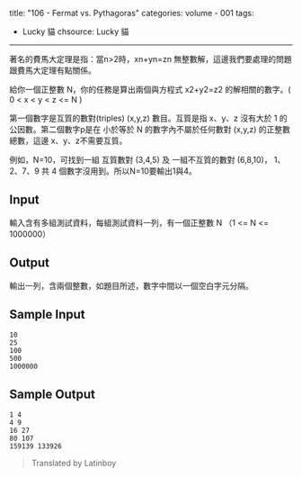 title: "106 - Fermat vs. Pythagoras"
categories: volume - 001
tags:
- Lucky 貓
chsource: Lucky 貓
---

著名的費馬大定理是指：當n>2時，xn+yn=zn 無整數解，這邊我們要處理的問題跟費馬大定理有點關係。

給你一個正整數 N，你的任務是算出兩個與方程式 x2+y2=z2 的解相關的數字。( 0 < x < y < z <= N )

第一個數字是互質的數對(triples) (x,y,z) 數目。互質是指 x、y、z 沒有大於 1 的公因數。第二個數字p是在 小於等於 N 的數字內不屬於任何數對 (x,y,z) 的正整數總數，這邊 x、y、z不需要互質。

例如，N=10，可找到一組 互質數對 (3,4,5)  及 一組不互質的數對 (6,8,10)， 1、2、7、9 共 4 個數字沒用到。所以N=10要輸出1與4。

<!-- more -->

## Input ##

輸入含有多組測試資料，每組測試資料一列，有一個正整數 N （1 <= N <= 1000000）

## Output ##

輸出一列，含兩個整數，如題目所述，數字中間以一個空白字元分隔。

## Sample Input ##

	10
	25
	100
	500
	1000000

## Sample Output ##

	1 4
	4 9
	16 27
	80 107
	159139 133926

> Translated by Latinboy